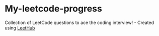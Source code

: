 # My-leetcode-progress
Collection of LeetCode questions to ace the coding interview! - Created using [LeetHub](https://github.com/QasimWani/LeetHub)
